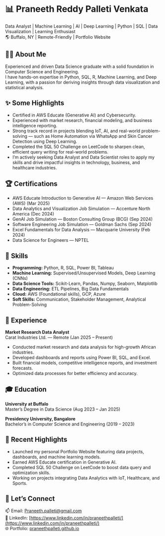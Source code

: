 # 📊 Praneeth Reddy Palleti Venkata
Data Analyst | Machine Learning | AI | Deep Learning | Python | SQL | Data Visualization | Learning Enthusiast  
🌎 Buffalo, NY | Remote-Friendly | Portfolio Website

## 👨‍💻 About Me
Experienced and driven Data Science graduate with a solid foundation in Computer Science and Engineering.  
I have hands-on expertise in Python, SQL, R, Machine Learning, and Deep Learning, with a passion for deriving insights through data visualization and statistical analysis.

## ✨ Some Highlights
- Certified in AWS Educate (Generative AI) and Cybersecurity.
- Experienced with market research, financial modeling, and business intelligence reporting.
- Strong track record in projects blending IoT, AI, and real-world problem-solving — such as Home Automation via WhatsApp and Skin Cancer Detection using Deep Learning.
- Completed the SQL 50 Challenge on LeetCode to sharpen clean, efficient query writing for real-world problems.
- I’m actively seeking Data Analyst and Data Scientist roles to apply my skills and drive impactful insights in technology, business, and healthcare industries.

## 🏆 Certifications
- AWS Educate Introduction to Generative AI — Amazon Web Services (AWS) (Mar 2025)
- Data Analytics and Visualization Job Simulation — Accenture North America (Dec 2024)
- GenAI Job Simulation — Boston Consulting Group (BCG) (Sep 2024)
- Software Engineering Job Simulation — Goldman Sachs (Sep 2024)
- Excel Fundamentals for Data Analysis — Macquarie University (Feb 2024)
- Data Science for Engineers — NPTEL

## 🎯 Skills
- **Programming:** Python, R, SQL, Power BI, Tableau
- **Machine Learning:** Supervised/Unsupervised Models, Deep Learning (CNNs)
- **Data Science Tools:** Scikit-Learn, Pandas, Numpy, Seaborn, Matplotlib
- **Data Engineering:** ETL Pipelines, Big Data Fundamentals
- **Cloud:** AWS (Foundational skills), GCP, Azure
- **Soft Skills:** Communication, Stakeholder Management, Analytical Problem-Solving

## 💼 Experience
**Market Research Data Analyst**  
Carat Industries Ltd. — Remote (Jan 2025 – Present)
- Conducted market research and data analysis for high-growth African industries.
- Developed dashboards and reports using Power BI, SQL, and Excel.
- Built financial models, competitive intelligence reports, and investment forecasts.
- Optimized data processes for better efficiency and accuracy.

## 🎓 Education
**University at Buffalo**  
Master’s Degree in Data Science (Aug 2023 – Jan 2025)

**Presidency University, Bangalore**  
Bachelor’s in Computer Science and Engineering (2019 – 2023)

## 🚀 Recent Highlights
- Launched my personal Portfolio Website featuring data projects, dashboards, and machine learning models.
- Earned AWS Educate certification in Generative AI.
- Completed SQL 50 Challenge on LeetCode to boost data query and optimization skills.
- Working on projects integrating Data Analytics with IoT, Healthcare, and Sports.

## 🔗 Let’s Connect
📫 Email: Praneeth.palleti@gmail.com  
🔗 LinkedIn: [https://www.linkedin.com/in/praneethpalleti/](https://www.linkedin.com/in/praneethpalleti/)  
🌐 Portfolio: [praneethpalleti.github.io](https://praneethpalleti.github.io)
